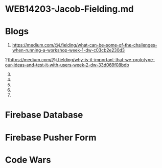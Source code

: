 # WEB14203-Jacob-Fielding.md
# Blogs
1) https://medium.com/@j.fielding/what-can-be-some-of-the-challenges-when-running-a-workshop-week-1-dw-c03cb2e230d3

2)https://medium.com/@j.fielding/why-is-it-important-that-we-prototype-our-ideas-and-test-it-with-users-week-2-dw-33d069f08bdb

3)

4)

5)

6)

7)
# Firebase Database
# Firebase Pusher Form
# Code Wars
# 



